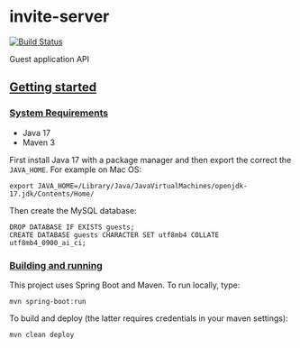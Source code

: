 # invite-server
[![Build Status](https://github.com/SURFnet/invite-server/actions/workflows/maven.yml/badge.svg)](https://github.com/SURFnet/invite-server/actions/workflows/maven.yml/badge.svg)

Guest application API

## [Getting started](#getting-started)

### [System Requirements](#system-requirements)

- Java 17
- Maven 3

First install Java 17 with a package manager and then export the correct the `JAVA_HOME`. For example on Mac OS:
```
export JAVA_HOME=/Library/Java/JavaVirtualMachines/openjdk-17.jdk/Contents/Home/
```
Then create the MySQL database:
```
DROP DATABASE IF EXISTS guests;
CREATE DATABASE guests CHARACTER SET utf8mb4 COLLATE utf8mb4_0900_ai_ci;
```

### [Building and running](#building-and-running)

This project uses Spring Boot and Maven. To run locally, type:
```
mvn spring-boot:run
```
To build and deploy (the latter requires credentials in your maven settings):
```
mvn clean deploy
```
